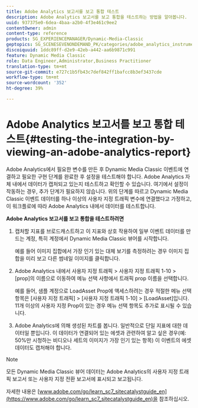 ```yaml
---
title: Adobe Analytics 보고서를 보고 통합 테스트
description: Adobe Analytics 보고서를 보고 통합을 테스트하는 방법을 알아봅니다.
uuid: 937375e0-6dea-4baa-a2b0-4f3e461c9ee2
contentOwner: admin
content-type: reference
products: SG_EXPERIENCEMANAGER/Dynamic-Media-Classic
geptopics: SG_SCENESEVENONDEMAND_PK/categories/adobe_analytics_instrumentation_kit
discoiquuid: 1ddc89ff-d2e9-42eb-a442-aa6b9871c991
feature: Dynamic Media Classic
role: Data Engineer,Administrator,Business Practitioner
translation-type: tm+mt
source-git-commit: e727c1b5fb43c7def842ff1bafcc8b3ef3437cde
workflow-type: tm+mt
source-wordcount: '352'
ht-degree: 39%

---
```



# Adobe Analytics 보고서를 보고 통합 테스트{#testing-the-integration-by-viewing-an-adobe-analytics-report}

Adobe Analytics에서 필요한 변수를 만든 후 Dynamic Media Classic 이벤트에 연결하고 필요한 구현 단계를 완료한 후 설정을 테스트해야 합니다. Adobe Analytics 자체 내에서 데이터가 캡처되고 있는지 테스트하고 확인할 수 있습니다. 여기에서 설정이 작동하는 경우, 추가 단계가 필요하지 않습니다. 위의 단계를 따르고 Dynamic Media Classic 이벤트 데이터를 하나 이상의 사용자 지정 트래픽 변수에 연결했다고 가정하고, 이 워크플로에 따라 Adobe Analytics 내에서 데이터를 테스트합니다.

**Adobe Analytics 보고서를 보고 통합을 테스트하려면**

1. 캡처할 지표를 브로드캐스트하고 이 지표와 상호 작용하여 일부 이벤트 데이터를 만드는 계정, 특히 계정에서 Dynamic Media Classic 뷰어를 시작합니다.

   예를 들어 이미지 집합에서 가장 인기 있는 대체 보기를 측정하려는 경우 이미지 집합을 미리 보고 다른 썸네일 이미지를 클릭합니다.

1. Adobe Analytics 내에서 사용자 지정 트래픽 > 사용자 지정 트래픽 1-10 > [prop]의 이름으로 이동하여 메뉴 선택 사항에서 트래픽 prop 이름을 선택합니다.

   예를 들어, 샘플 계정으로 LoadAsset Prop에 액세스하려는 경우 적절한 메뉴 선택 항목은 [사용자 지정 트래픽] > [사용자 지정 트래픽 1-10] > [LoadAsset]입니다. 11개 이상의 사용자 지정 Prop이 있는 경우 메뉴 선택 항목도 추가로 표시될 수 있습니다.

1. Adobe Analytics에 의해 생성된 차트를 봅니다. 일반적으로 단일 지표에 대한 데이터일 뿐입니다. 이 데이터가 연결되어 있는 에셋과 관련하여 알고 싶은 경우(예: 50%만 시청하는 비디오나 세트의 이미지가 가장 인기 있는 항목) 이 이벤트의 에셋 데이터도 캡처해야 합니다.

>[!NOTE]
>
>모든 Dynamic Media Classic 뷰어 데이터는 Adobe Analytics의 사용자 지정 트래픽 보고서 또는 사용자 지정 전환 보고서에 표시되고 보고됩니다.

자세한 내용은 [www.adobe.com/go/learn_sc7_sitecatalystguide_en](https://www.adobe.com/go/learn_sc7_sitecatalystguide_en)을 참조하십시오.
